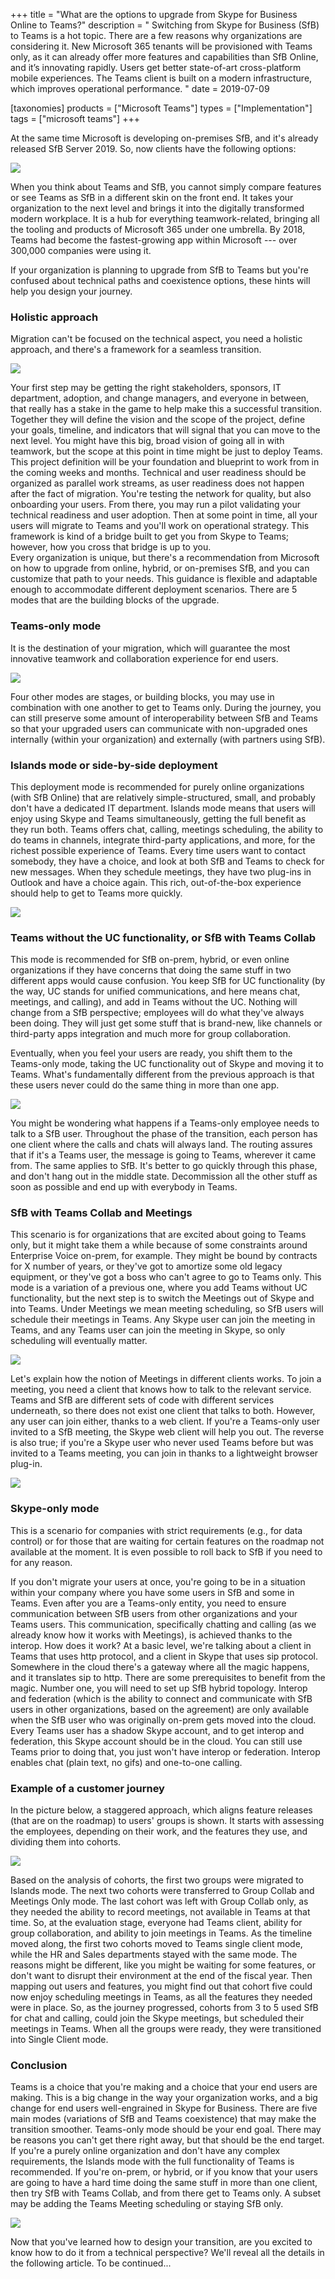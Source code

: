 +++
title = "What are the options to upgrade from Skype for Business Online to Teams?"
description = " Switching from Skype for Business (SfB) to Teams is a hot topic. There are a few reasons why organizations are considering it. New Microsoft 365 tenants will be provisioned with Teams only, as it can already offer more features and capabilities than SfB Online, and it’s innovating rapidly. Users get better state-of-art cross-platform mobile experiences. The Teams client is built on a modern infrastructure, which improves operational performance. "
date = 2019-07-09

[taxonomies]
products = ["Microsoft Teams"]
types = ["Implementation"]
tags = ["microsoft teams"]
+++

At the same time Microsoft is developing on-premises SfB, and it's
already released SfB Server 2019. So, now  clients have the following
options:

![](https://o365hq.com/images/442.png)

When you think about Teams and SfB, you cannot simply compare features
or see Teams as SfB in a different skin on the front end. It takes your
organization to the next level and brings it into the digitally transformed
modern workplace. It is a hub for everything teamwork-related, bringing
all the tooling and products of Microsoft 365 under one umbrella. By
2018, Teams had become the fastest-growing app within Microsoft --- over
300,000 companies were using it.

If your organization is planning to upgrade from SfB to Teams but you're
confused about technical paths and coexistence options, these hints
will help you design your journey.

### Holistic approach

Migration can't be focused on the technical aspect, you need a holistic
approach, and there's a framework for a seamless transition.

![](https://o365hq.com/images/439.png)

Your first step may be getting the right stakeholders, sponsors, IT
department, adoption, and change managers, and everyone in between, that
really has a stake in the game to help make this a successful
transition. Together they will define the vision and the scope of the
project, define your goals, timeline, and indicators that will signal that
you can move to the next level. You might have this big, broad vision of
going all in with teamwork, but the scope at this point in time might be just
to deploy Teams. This project definition will be your foundation and
blueprint to work from in the coming weeks and months. Technical and
user readiness should be organized as parallel work streams, as user
readiness does not happen after the fact of migration. You're testing
the network for quality, but also onboarding your users. From there, you
may run a pilot validating your technical readiness and user adoption.
Then at some point in time, all your users will migrate to Teams and
you'll work on operational strategy. This framework is kind of a bridge
built to get you from Skype to Teams; however, how you cross that bridge
is up to you.\
Every organization is unique, but there's a recommendation from
Microsoft on how to upgrade from online, hybrid, or on-premises SfB, and you
can customize that path to your needs. This guidance is flexible and
adaptable enough to accommodate different deployment scenarios. There
are 5 modes that are the building blocks of the upgrade.

### Teams-only mode

It is the destination of your migration, which will guarantee the most
innovative teamwork and collaboration experience for end users.

![](https://o365hq.com/images/441.png)

Four other modes are stages, or building blocks, you may use in
combination with one another to get to Teams only. During the journey,
you can still preserve some amount of interoperability between SfB and
Teams so that your upgraded users can communicate with non-upgraded
ones internally (within your organization) and externally (with
partners using SfB).

### Islands mode or side-by-side deployment

This deployment mode is recommended for purely online organizations (with
SfB Online) that are relatively simple-structured, small, and probably
don't have a dedicated IT department. Islands mode means that users will
enjoy using Skype and Teams simultaneously, getting the full benefit as
they run both. Teams offers chat, calling, meetings scheduling, the
ability to do teams in channels, integrate third-party applications, and
more, for the richest possible experience of Teams. Every time users want
to contact somebody, they have a choice, and look at both SfB and Teams
to check for new messages. When they schedule meetings, they have two
plug-ins in Outlook and have a choice again. This rich, out-of-the-box
experience should help to get to Teams more quickly.

![](https://o365hq.com/images/440.png)

### Teams without the UC functionality, or SfB with Teams Collab

This mode is recommended for SfB on-prem, hybrid, or even online
organizations if they have concerns that doing the same stuff in two
different apps would cause confusion. You keep SfB for UC functionality
(by the way, UC stands for unified communications, and here means chat,
meetings, and calling), and add in Teams without the UC. Nothing will
change from a SfB perspective; employees will do what they've always
been doing. They will just get some stuff that is brand-new, like
channels or third-party apps integration and much more for group
collaboration.

Eventually, when you feel your users are ready, you shift them to the 
Teams-only mode, taking the UC functionality out of Skype and moving it to
Teams. What's fundamentally different from the previous approach is that
these users never could do the same thing in more than one app.

![](https://o365hq.com/images/443.png)

You might be wondering what happens if a Teams-only employee needs to
talk to a SfB user. Throughout the phase of the transition, each person
has one client where the calls and chats will always land. The routing
assures that if it's a Teams user, the message is going to Teams,
wherever it came from. The same applies to SfB. It's better to go quickly
through this phase, and don't hang out in the middle state. Decommission
all the other stuff as soon as possible and end up with everybody in
Teams.

### SfB with Teams Collab and Meetings

This scenario is for organizations that are excited about going to Teams
only, but it might take them a while because of some constraints around
Enterprise Voice on-prem, for example. They might be bound by contracts
for X number of years, or they've got to amortize some old legacy
equipment, or they've got a boss who can't agree to go to Teams only.
This mode is a variation of a previous one, where you add Teams without
UC functionality, but the next step is to switch the Meetings out of
Skype and into Teams. Under Meetings we mean meeting scheduling, so SfB
users will schedule their meetings in Teams. Any Skype user can join
the meeting in Teams, and any Teams user can join the meeting in Skype,
so only scheduling will eventually matter.

![](https://o365hq.com/images/444.png)

Let's explain how the notion of Meetings in different clients works. To
join a meeting, you need a client that knows how to talk to the relevant
service. Teams and SfB are different sets of code with different
services underneath, so there does not exist one client that talks to
both. However, any user can join either, thanks to a web client. If
you're a Teams-only user invited to a SfB meeting, the Skype web
client will help you out. The reverse is also true; if you're a Skype
user who never used Teams before but was invited to a Teams meeting, you
can join in thanks to a lightweight browser plug-in.

![](https://o365hq.com/images/445.png)

### Skype-only mode

This is a scenario for companies with strict requirements (e.g., for data
control) or for those that are waiting for certain features on the
roadmap not available at the moment. It is even possible to roll back
to SfB if you need to for any reason.

If you don't migrate your users at once, you're going to be  in a situation 
within your company where you have some
users in SfB and some in Teams. Even after you are a Teams-only entity,
you need to ensure communication between SfB users from other
organizations and your Teams users. This communication, specifically
chatting and calling (as we already know how it works with Meetings), is
achieved thanks to the interop. How does it work? At a basic level, we're
talking about a client in Teams that uses http protocol, and a client
in Skype that uses sip protocol. Somewhere in the cloud there's a
gateway where all the magic happens, and it translates sip to http. There
are some prerequisites to benefit from the magic. Number one, you will
need to set up SfB hybrid topology. Interop and federation (which is the
ability to connect and communicate with SfB users in other
organizations, based on the agreement) are only available when the SfB
user who was originally on-prem gets moved into the cloud. Every Teams
user has a shadow Skype account, and to get interop and federation, this
Skype account should be in the cloud. You can still use Teams prior to
doing that, you just won't have interop or federation. Interop enables
chat (plain text, no gifs) and one-to-one calling.

### Example of a customer journey

In the picture below, a staggered approach, which aligns feature releases
(that are on the roadmap) to users' groups is shown. It starts with
assessing the employees, depending on their work, and the features they
use, and dividing them into cohorts.

![](https://o365hq.com/images/446.png)

Based on the analysis of cohorts, the first two groups were migrated to
Islands mode. The next two cohorts were transferred to Group Collab and
Meetings Only mode. The last cohort was left with Group Collab only, as
they needed the ability to record meetings, not available in Teams at
that time. So, at the evaluation stage, everyone had Teams client,
ability for group collaboration, and ability to join meetings in Teams.
As the timeline moved along, the first two cohorts moved to Teams single
client mode, while the HR and Sales departments stayed with the same mode.
The reasons might be different, like you might be waiting for some
features, or don't want to disrupt their environment at the end of the
fiscal year. Then mapping out users and features, you might find out
that cohort five could now enjoy scheduling meetings in Teams, as all
the features they needed were in place. So, as the journey progressed,
cohorts from 3 to 5 used SfB for chat and calling, could join the Skype
meetings, but scheduled their meetings in Teams. When all the groups
were ready, they were transitioned into Single Client mode.

### Conclusion

Teams is a choice that you're making and a choice that your end users
are making. This is a big change in the way your organization works, and
a big change for end users well-engrained in Skype for Business. There
are five main modes (variations of SfB and Teams coexistence) that may
make the transition smoother. Teams-only mode should be your end goal.
There may be reasons you can't get there right away, but that should be
the end target. If you're a purely online organization and don't have any
complex requirements, the Islands mode with the full functionality of
Teams is recommended. If you're on-prem, or hybrid, or if you know that
your users are going to have a hard time doing the same stuff in more than
one client, then try SfB with Teams Collab, and from there get to Teams
only. A subset may be adding the Teams Meeting scheduling or staying SfB
only.

![](https://o365hq.com/images/447.png)

Now that you've learned how to design your transition, are you excited
to know how to do it from a technical perspective? We'll reveal all
the details in the following article. To be continued...
